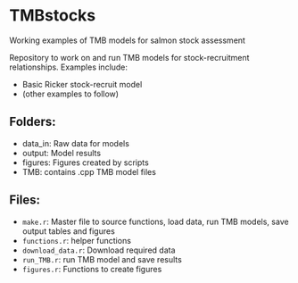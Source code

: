 # TMBstocks
Working examples of TMB models for salmon stock assessment

Repository to work on and run TMB models for stock-recruitment relationships. Examples include:
- Basic Ricker stock-recruit model
- (other examples to follow)

## Folders:
- data_in: Raw data for models 
- output: Model results
- figures: Figures created by scripts
- TMB: contains .cpp TMB model files

## Files:
- `make.r`: Master file to source functions, load data, run TMB models, save output tables and figures
- `functions.r`: helper functions
- `download_data.r`: Download required data
- `run_TMB.r`: run TMB model and save results
- `figures.r`: Functions to create figures
